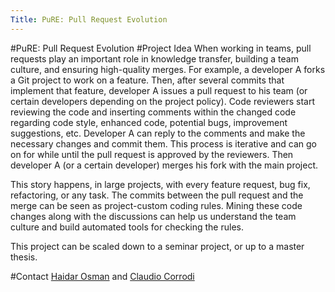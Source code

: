 ```yaml
---
Title: PuRE: Pull Request Evolution
---
```

#PuRE: Pull Request Evolution
#Project Idea
When working in teams, pull requests play an important role in knowledge transfer, building a team culture, and ensuring high-quality merges. For example, a developer A forks a Git project to work on a feature. Then, after several commits that implement that feature, developer A issues a pull request to his team (or certain developers depending on the project policy). Code reviewers start reviewing the code and inserting comments within the changed code regarding code style, enhanced code, potential bugs, improvement suggestions, etc. Developer A can reply to the comments and make the necessary changes and commit them. This process is iterative and can go on for while until the pull request is approved by the reviewers. Then developer A (or a certain developer) merges his fork with the main project.

This story happens, in large projects, with every feature request, bug fix, refactoring, or any task. The commits between the pull request and the merge can be seen as project-custom coding rules. Mining these code changes along with the discussions can help us understand the team culture and build automated tools for checking the rules.

This project can be scaled down to a seminar project, or up to a master thesis.

#Contact
[Haidar Osman](%base_url%/staff/Osman) and [Claudio Corrodi](%base_url%/staff/Corrodi)
